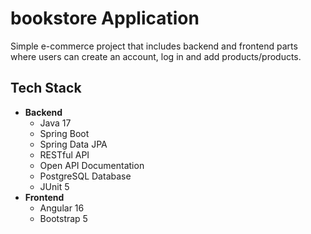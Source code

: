 # **bookstore Application**

Simple e-commerce project that includes backend and frontend parts where users can create an account, log in and add products/products.

## **Tech Stack**
- **Backend**
    - Java 17
    - Spring Boot
    - Spring Data JPA
    - RESTful API
    - Open API Documentation
    - PostgreSQL Database
    - JUnit 5
- **Frontend**
    - Angular 16
    - Bootstrap 5
